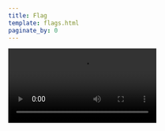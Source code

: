 ```yaml
---
title: Flag
template: flags.html
paginate_by: 0
---
```


<video src="C:\Users\33940\Documents\WeChat Files\wxid_zs8eo7ye2toq22\FileStorage\Video\2025-08\9ba6e09689f62ef0ee60d53ebb7b6fd4.mp4"></video>